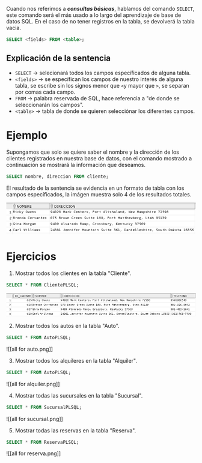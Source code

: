 Cuando nos referimos a ***consultas básicas***, hablamos del comando `SELECT`, este comando será el más usado a lo largo del aprendizaje de base de datos SQL. En el caso de no tener registros en la tabla, se devolverá la tabla vacia.

```sql
SELECT <fields> FROM <table>;
```

## Explicación de la sentencia

* `SELECT` $\rightarrow$ selecionará todos los campos específicados de alguna tabla.
* `<fields>` $\rightarrow$ se específican los campos de nuestro interés de alguna tabla, se escribe sin los signos menor que `<`y mayor que `>`, se separan por comas cada campo.
* `FROM` $\rightarrow$ palabra reservada de SQL, hace referencia a "de donde se seleccionarán los campos".
* `<table>` $\rightarrow$ tabla de donde se quieren selecciónar los diferentes campos.

# Ejemplo

Supongamos que solo se quiere saber el nombre y la dirección de los clientes registrados en nuestra base de datos, con el comando mostrado a continuación se mostrará la información que deseamos.

```sql
SELECT nombre, direccion FROM cliente;
```

El resultado de la sentencia se evidencia en un formato de tabla con los campos específicados, la imágen muestra solo 4 de los resultados totales.

![Ejemplificación del comando SELECT](../Screenshots/example%20SELECT.png)
# Ejercicios

1. Mostrar todos los clientes en la tabla "Cliente".

```sql
SELECT * FROM ClientePLSQL;
```

![SELECT cliente](../Screenshots/all%20for%20cliente.png)

2. Mostrar todos los autos en la tabla "Auto".

```sql
SELECT * FROM AutoPLSQL;
```

![[all for auto.png]]

3. Mostrar todos los alquileres en la tabla "Alquiler".

```sql
SELECT * FROM AutoPLSQL;
```

![[all for alquiler.png]]

4. Mostrar todas las sucursales en la tabla "Sucursal".

```sql
SELECT * FROM SucursalPLSQL;
```

![[all for sucursal.png]]

5. Mostrar todas las reservas en la tabla "Reserva".

```sql
SELECT * FROM ReservaPLSQL;
```

  ![[all for reserva.png]]
  
